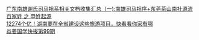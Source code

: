   
[广东南雄谢氏司马祖系相关文档收集汇总（一):南雄司马祖序+东莞茶山南社源流](http://www.dianyue.me/archives/440/a5gy71484nh0gcgg/)  
[百家姓 之 申姓起源](http://www.dianyue.me/archives/402/ay2ixbkngr7yn3qk/)  
[12274个亿！湖南要在全省建设这些旅游项目，快看看你家有哪](http://www.dianyue.me/archives/621/4sdik6aa3pb1xjke/)  
[焱姜国学快报第99期](http://www.dianyue.me/archives/461/mfhsr890gofsezdx/)